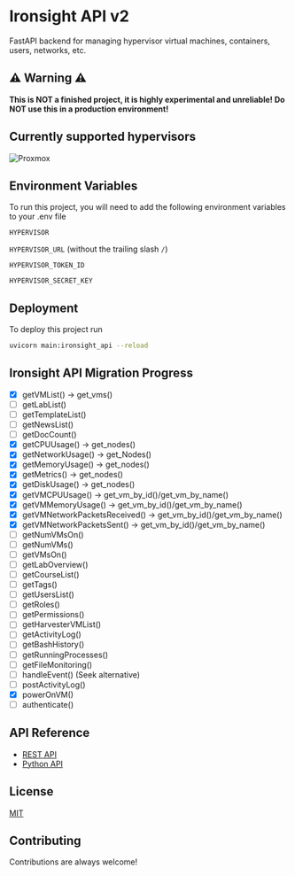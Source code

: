 # Ironsight API v2

FastAPI backend for managing hypervisor virtual machines, containers, users, networks, etc.

## ⚠️ Warning ⚠️

**This is NOT a finished project, it is highly experimental and unreliable! Do NOT use this in a production environment!**

## Currently supported hypervisors

![Proxmox](https://camo.githubusercontent.com/a83e76f7cb663d3bcd9e49130941b9e11923b2bee22c1a57b17e8b75baa9e75b/68747470733a2f2f696d672e736869656c64732e696f2f62616467652f50726f786d6f782d4535373030303f7374796c653d666f722d7468652d6261646765266c6162656c436f6c6f723d626c61636b266c6f676f3d70726f786d6f78266c6f676f436f6c6f723d7768697465)

## Environment Variables

To run this project, you will need to add the following environment variables to your .env file

`HYPERVISOR`

`HYPERVISOR_URL` (without the trailing slash `/`)

`HYPERVISOR_TOKEN_ID`

`HYPERVISOR_SECRET_KEY`

## Deployment

To deploy this project run

```bash
uvicorn main:ironsight_api --reload
```

## Ironsight API Migration Progress

- [X] getVMList() -> get_vms()
- [ ] getLabList()
- [ ] getTemplateList()
- [ ] getNewsList()
- [ ] getDocCount()
- [X] getCPUUsage() -> get_nodes()
- [X] getNetworkUsage() -> get_Nodes()
- [X] getMemoryUsage() -> get_nodes()
- [X] getMetrics() -> get_nodes()
- [X] getDiskUsage() -> get_nodes()
- [X] getVMCPUUsage() -> get_vm_by_id()/get_vm_by_name()
- [X] getVMMemoryUsage() -> get_vm_by_id()/get_vm_by_name()
- [X] getVMNetworkPacketsReceived() -> get_vm_by_id()/get_vm_by_name()
- [X] getVMNetworkPacketsSent() -> get_vm_by_id()/get_vm_by_name()
- [ ] getNumVMsOn()
- [ ] getNumVMs()
- [ ] getVMsOn()
- [ ] getLabOverview()
- [ ] getCourseList()
- [ ] getTags()
- [ ] getUsersList()
- [ ] getRoles()
- [ ] getPermissions()
- [ ] getHarvesterVMList()
- [ ] getActivityLog()
- [ ] getBashHistory()
- [ ] getRunningProcesses()
- [ ] getFileMonitoring()
- [ ] handleEvent() (Seek alternative)
- [ ] postActivityLog()
- [X] powerOnVM()
- [ ] authenticate()

## API Reference

- [REST API](./docs/rest_api.md)
- [Python API](./docs/python_api.md)

## License

[MIT](https://choosealicense.com/licenses/mit/)

## Contributing

Contributions are always welcome!
